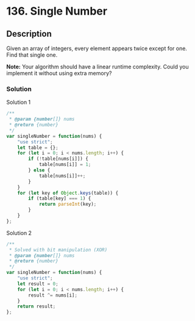 # 136. Single Number

## Description

Given an array of integers, every element appears twice except for one. Find that single one.

**Note:**
Your algorithm should have a linear runtime complexity. Could you implement it without using extra memory?

### Solution
Solution 1
```javascript
/**
 * @param {number[]} nums
 * @return {number}
 */
var singleNumber = function(nums) {
    "use strict";
    let table = {};
    for (let i = 0; i < nums.length; i++) {
        if (!table[nums[i]]) {
            table[nums[i]] = 1;
        } else {
            table[nums[i]]++;
        }
    }
    for (let key of Object.keys(table)) {
        if (table[key] === 1) {
            return parseInt(key);
        }
    }
};
```
Solution 2
```javascript
/**
 * Solved with bit manipulation (XOR)
 * @param {number[]} nums
 * @return {number}
 */
var singleNumber = function(nums) {
    "use strict";
    let result = 0;
    for (let i = 0; i < nums.length; i++) {
        result ^= nums[i];
    }
    return result;
};
```
